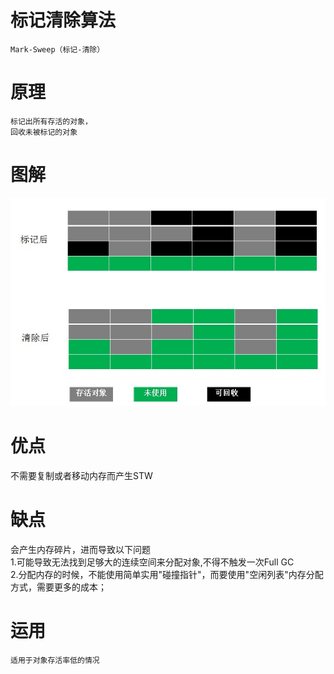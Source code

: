 

# 标记清除算法

    Mark-Sweep（标记-清除）

# 原理

    标记出所有存活的对象，
    回收未被标记的对象

# 图解

![](https://github.com/RodJohn/JVM/blob/master/img/gcmarksweep.jpg)
    
# 优点

不需要复制或者移动内存而产生STW     
    
# 缺点

会产生内存碎片，进而导致以下问题  
1.可能导致无法找到足够大的连续空间来分配对象,不得不触发一次Full GC  
2.分配内存的时候，不能使用简单实用"碰撞指针"，而要使用"空闲列表"内存分配方式，需要更多的成本；
    
    
# 运用

    适用于对象存活率低的情况    
    


